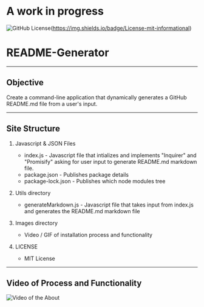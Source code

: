 # A work in progress

![GitHub License](https://img.shields.io/badge/License-mit-informational)(https://img.shields.io/badge/License-mit-informational)

# README-Generator

---

## Objective

Create a command-line application that dynamically generates a GitHub README.md file from a user's input.

---

## Site Structure

1.  Javascript & JSON Files

    - index.js - Javascript file that intializes and implements "Inquirer" and "Promisify" asking for user input to generate README.md markdown file.
    - package.json - Publishes package details
    - package-lock.json - Publishes which node modules tree

2.  Utils directory

    - generateMarkdown.js - Javascript file that takes input from index.js and generates the README.md markdown file

3.  Images directory

    - Video / GIF of installation process and functionality

4.  LICENSE

    - MIT License

---

## Video of Process and Functionality

![Video of the About](/Images/video)
